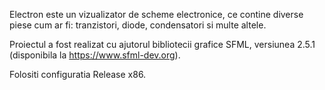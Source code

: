 Electron este un vizualizator de scheme electronice, ce contine diverse piese cum ar fi: tranzistori, diode, condensatori si multe altele.

Proiectul a fost realizat cu ajutorul bibliotecii grafice SFML, versiunea 2.5.1 (disponibila la https://www.sfml-dev.org).

Folositi configuratia Release x86.